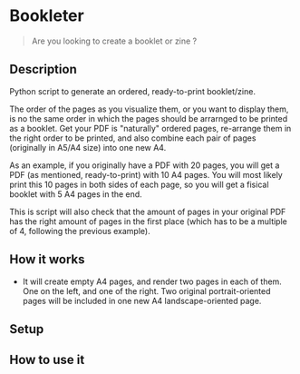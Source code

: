 # Bookleter

> Are you looking to create a booklet or zine ?

## Description

Python script to generate an ordered, ready-to-print booklet/zine.

The order of the pages as you visualize them, or you want to display them, is no the same order in which the pages should be arrarnged to be printed as a booklet. Get your PDF is "naturally" ordered pages, re-arrange them in the right order to be printed, and also combine each pair of pages (originally in A5/A4 size) into one new A4.

As an example, if you originally have a PDF with 20 pages, you will get a PDF (as mentioned, ready-to-print) with 10 A4 pages. You will most likely print this 10 pages in both sides of each page, so you will get a fisical booklet with 5 A4 pages in the end.

This is script will also check that the amount of pages in your original PDF has the right amount of pages in the first place (which has to be a multiple of 4, following the previous example).

## How it works

- It will create empty A4 pages, and render two pages in each of them. One on the left, and one of the right. Two original portrait-oriented pages will be included in one new A4 landscape-oriented page.

## Setup

## How to use it